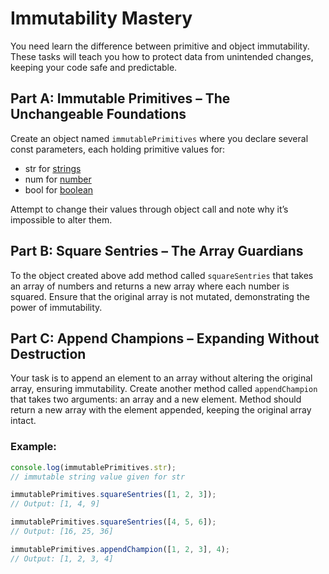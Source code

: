 # Immutability Mastery

You need learn the difference between primitive and object immutability. These tasks will teach you how to protect data from unintended changes, keeping your code safe and predictable.

## Part A: Immutable Primitives – The Unchangeable Foundations

Create an object named `immutablePrimitives` where you declare several const parameters, each holding primitive values for:

- str for [strings](https://developer.mozilla.org/en-US/docs/Web/JavaScript/Reference/Global_Objects/String)
- num for [number](https://developer.mozilla.org/en-US/docs/Web/JavaScript/Reference/Global_Objects/Number)
- bool for [boolean](https://developer.mozilla.org/en-US/docs/Web/JavaScript/Reference/Global_Objects/Boolean)

Attempt to change their values through object call and note why it’s impossible to alter them.

## Part B: Square Sentries – The Array Guardians

To the object created above add method called `squareSentries` that takes an array of numbers and returns a new array where each number is squared. Ensure that the original array is not mutated, demonstrating the power of immutability.

## Part C: Append Champions – Expanding Without Destruction

Your task is to append an element to an array without altering the original array, ensuring immutability. Create another method called `appendChampion` that takes two arguments: an array and a new element. Method should return a new array with the element appended, keeping the original array intact.

### Example:

```js
console.log(immutablePrimitives.str);
// immutable string value given for str

immutablePrimitives.squareSentries([1, 2, 3]);
// Output: [1, 4, 9]

immutablePrimitives.squareSentries([4, 5, 6]);
// Output: [16, 25, 36]

immutablePrimitives.appendChampion([1, 2, 3], 4);
// Output: [1, 2, 3, 4]
```
